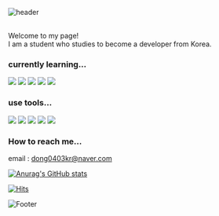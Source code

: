 
![header](https://capsule-render.vercel.app/api?type=Waving&color=timeAuto&height=150&text=Hello%20World!&fontColor=black&fontSize=50&section=header)

<br>
Welcome to my page!<br>
I am a student who studies to become a developer from Korea. 

<br>

### currently learning...
<img src="https://img.shields.io/badge/C Language-red?style=flat-square&logo=c&logoColor=white"/> <img src="https://img.shields.io/badge/JavaScript-F7DF1E?style=flat-square&logo=javascript&logoColor=white"/> <img src="https://img.shields.io/badge/Python-3776AB?style=flat-square&logo=python&logoColor=white"/> <img src="https://img.shields.io/badge/ANDROID-3DDC84?style=flat-square&logo=android&logoColor=white"/> <img src="https://img.shields.io/badge/Firebase-FFCA28?style=flat-square&logo=firebase&logoColor=white"/>

### use tools...
<img src="https://img.shields.io/badge/Visual Studio-5C2D91?style=flat-square&logo=visualstudio&logoColor=white"/> <img src="https://img.shields.io/badge/Visual Studio Code-007ACC?style=flat-square&logo=visualstudiocode&logoColor=white"/> <img src="https://img.shields.io/badge/Android Studio-3DDC84?style=flat-square&logo=androidstudio&logoColor=white"/> <img src="https://img.shields.io/badge/Eclipse IDE-2C2255?style=flat-square&logo=eclipseide&logoColor=white"/> <img src="https://img.shields.io/badge/PyCharm-000000?style=flat-square&logo=pycharm&logoColor=white"/>

### How to reach me...
email : dong0403kr@naver.com

[![Anurag's GitHub stats](https://github-readme-stats.vercel.app/api?username=dong0403kr&show_icons=true&theme=dark)](https://github.com/anuraghazra/github-readme-stats)

[![Hits](https://hits.seeyoufarm.com/api/count/incr/badge.svg?url=https%3A%2F%2Fgithub.com%2Fdong0403kr%2Fhit-counter&count_bg=%2350EBDA&title_bg=%23555555&icon=&icon_color=%23E7E7E7&title=views&edge_flat=true)](https://hits.seeyoufarm.com)

![Footer](https://capsule-render.vercel.app/api?type=waving&color=timeAuto&height=150&section=footer)

<!--
**dong0403kr/dong0403kr** is a ✨ _special_ ✨ repository because its `README.md` (this file) appears on your GitHub profile.

Here are some ideas to get you started:

- 🔭 I’m currently working on ...
- 👯 I’m looking to collaborate on ...
- 🤔 I’m looking for help with ...
- 💬 Ask me about ...
- 📫 How to reach me: ...
- 😄 Pronouns: ...
- ⚡ Fun fact: ...
-->
